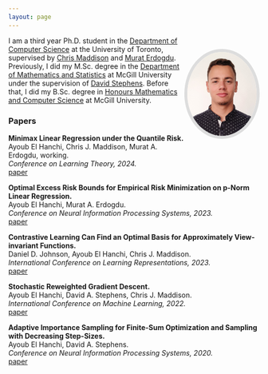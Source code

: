 ```yaml
---
layout: page
---
```

<img style="float: right;
    margin-top: 25px;
    margin-bottom: 35px;
    max-width: 30%;
    border: 6px solid #ddd;
    border-radius: 50%;
    box-sizing: border-box;"
    src="files/picture_3.png">

I am a third year Ph.D. student in the [Department of Computer Science](https://web.cs.toronto.edu/) at the University of Toronto, supervised by [Chris Maddison](https://www.cs.toronto.edu/~cmaddis/) and [Murat Erdogdu](https://www.cs.toronto.edu/~erdogdu/). Previously, I did my M.Sc. degree in the [Department of Mathematics and Statistics](https://www.mcgill.ca/mathstat/) at McGill University under the supervision of [David Stephens](https://www.math.mcgill.ca/dstephens/). Before that, I did my B.Sc. degree in
[Honours Mathematics and Computer Science](https://www.mcgill.ca/mathstat/undergraduate/programs/b-sc/joint-honours-mathematics-and-computer-science-b-sc) at McGill University.


<!---[Resume](files/resume.pdf) / [Google Scholar](https://scholar.google.com/citations?user=5ZzcGmgAAAAJ&hl=en&oi=ao)-->


### Papers ###

**Minimax Linear Regression under the Quantile Risk.**  
Ayoub El Hanchi, Chris J. Maddison, Murat A. Erdogdu, working.  
*Conference on Learning Theory, 2024.*  
[paper](files/paper_5.pdf)

**Optimal Excess Risk Bounds for Empirical Risk Minimization on p-Norm Linear Regression.**  
Ayoub El Hanchi, Murat A. Erdogdu.  
*Conference on Neural Information Processing Systems, 2023.*  
[paper](files/paper_4.pdf)

**Contrastive Learning Can Find an Optimal Basis for Approximately View-invariant Functions.**  
Daniel D. Johnson, Ayoub El Hanchi, Chris J. Maddison.  
*International Conference on Learning Representations, 2023.*  
[paper](files/paper_3.pdf)

**Stochastic Reweighted Gradient Descent.**  
Ayoub El Hanchi, David A. Stephens, Chris J. Maddison.  
*International Conference on Machine Learning, 2022.*  
[paper](files/paper_2.pdf)

**Adaptive Importance Sampling for Finite-Sum Optimization and Sampling with Decreasing Step-Sizes.**  
Ayoub El Hanchi, David A. Stephens.  
*Conference on Neural Information Processing Systems, 2020.*  
[paper](files/paper_1.pdf) <!---| [slides](files/presentation_1.pdf) | [poster](files/poster_1.pdf)-->

<!---
### Notes ###



**A Lyapunov Analysis of Loopless SARAH.**  
Ayoub El Hanchi  
[paper](files/paper_2.pdf)

### Thesis ###
**Large Scale Optimization and Sampling for Machine Learning and Statistics.**  
M.Sc. in Mathematics and Statistics, McGill University, May 2021.  
[thesis](files/thesis_1.pdf)
-->

<!---
### Software ###
**TorchVr (in progress)**  
A PyTorch library providing PyTorch modules and samplers that produce efficient gradient estimators to accelerate training of large scale models.  
All samplers are written in C++ using an efficient tree implementation for increased performance.
The C++ code is then exposed to python
using [pybind11](https://github.com/pybind/pybind11).  
<a href="files/code_1.zip">source

### Old Reports  ###
+ *Langevin Diffusion as Gradient Flow in Wasserstein Space.*  
<a href="files/report_4.pdf">report</a>
+ *Scaling up MCMC for Bayesian inference using adaptive data subsampling.*  
<a href="files/report_3.pdf">report</a> \|
<a href="files/presentation_4.pdf">slides</a>
+ *Statistical learning under a non-iid data generating process.*  
<a href="files/report_2.pdf">report</a>
-->